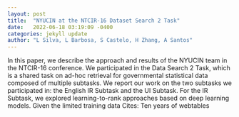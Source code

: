 ```yaml
---
layout: post
title:  "NYUCIN at the NTCIR-16 Dataset Search 2 Task"
date:   2022-06-18 03:19:09 -0400
categories: jekyll update
author: "L Silva, L Barbosa, S Castelo, H Zhang, A Santos"
---
```

In this paper, we describe the approach and results of the NYUCIN team in the NTCIR-16 conference. We participated in the Data Search 2 Task, which is a shared task on ad-hoc retrieval for governmental statistical data composed of multiple subtasks. We report our work on the two subtasks we participated in: the English IR Subtask and the UI Subtask. For the IR Subtask, we explored learning-to-rank approaches based on deep learning models. Given the limited training data 
Cites: Ten years of webtables